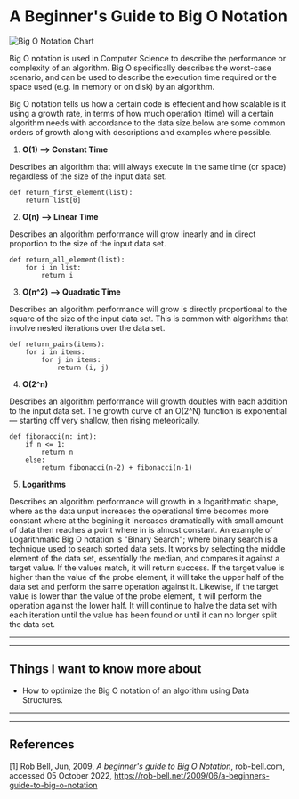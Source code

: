 # A Beginner's Guide to Big O Notation

![Big O Notation Chart](https://cdn-media-1.freecodecamp.org/images/1*KfZYFUT2OKfjekJlCeYvuQ.jpeg)

Big O notation is used in Computer Science to describe the performance or complexity of an algorithm. Big O specifically describes the worst-case scenario, and can be used to describe the execution time required or the space used (e.g. in memory or on disk) by an algorithm. 

Big O notation tells us how a certain code is effecient and how scalable is it using a growth rate, in terms of how much operation (time) will a certain algorithm needs with accordance to the data size.below are some common orders of growth along with descriptions and examples where possible.

1. **O(1) --> Constant Time**

Describes an algorithm that will always execute in the same time (or space) regardless of the size of the input data set.

```
def return_first_element(list):
    return list[0]
```

2. **O(n) --> Linear Time**

Describes an algorithm performance will grow linearly and in direct proportion to the size of the input data set.

```
def return_all_element(list):
    for i in list:
        return i
```

3. **O(n^2) --> Quadratic Time**

Describes an algorithm performance will grow is directly proportional to the square of the size of the input data set. This is common with algorithms that involve nested iterations over the data set.

```
def return_pairs(items):
    for i in items:
        for j in items:
            return (i, j)
```

4. **O(2^n)**

Describes an algorithm performance will growth doubles with each addition to the input data set. The growth curve of an O(2^N) function is exponential — starting off very shallow, then rising meteorically. 

```
def fibonacci(n: int):
    if n <= 1:
        return n
    else:
        return fibonacci(n-2) + fibonacci(n-1)
```

5. **Logarithms**

Describes an algorithm performance will growth in a logarithmatic shape, where as the data unput increases the operational time becomes more constant where at the begining it increases dramatically with small amount of data then reaches a point where in is almost constant. An example of Logarithmatic Big O notation is "Binary Search"; where binary search is a technique used to search sorted data sets. It works by selecting the middle element of the data set, essentially the median, and compares it against a target value. If the values match, it will return success. If the target value is higher than the value of the probe element, it will take the upper half of the data set and perform the same operation against it. Likewise, if the target value is lower than the value of the probe element, it will perform the operation against the lower half. It will continue to halve the data set with each iteration until the value has been found or until it can no longer split the data set.

---
---

## Things I want to know more about

- How to optimize the Big O notation of an algorithm using Data Structures.

---
---

## References

[1]  Rob Bell, Jun, 2009, _A beginner's guide to Big O Notation_, rob-bell.com, accessed 05 October 2022, <https://rob-bell.net/2009/06/a-beginners-guide-to-big-o-notation>
